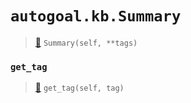 # `autogoal.kb.Summary`

> [📝](/usr/lib/python3/dist-packages/autogoal/kb/_data.py#L457)
> `Summary(self, **tags)`

### `get_tag`

> [📝](/usr/lib/python3/dist-packages/autogoal/kb/_data.py#L283)
> `get_tag(self, tag)`

